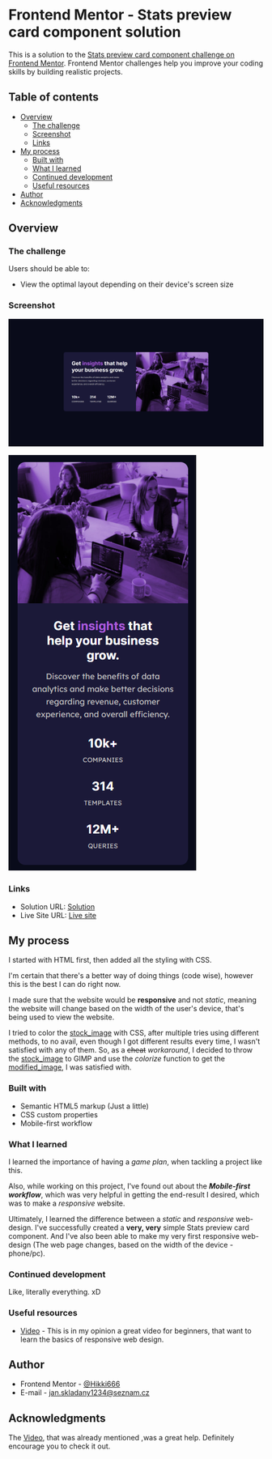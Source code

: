 # Frontend Mentor - Stats preview card component solution

This is a solution to the [Stats preview card component challenge on Frontend Mentor](https://www.frontendmentor.io/challenges/stats-preview-card-component-8JqbgoU62). Frontend Mentor challenges help you improve your coding skills by building realistic projects. 

## Table of contents

- [Overview](#overview)
  - [The challenge](#the-challenge)
  - [Screenshot](#screenshot)
  - [Links](#links)
- [My process](#my-process)
  - [Built with](#built-with)
  - [What I learned](#what-i-learned)
  - [Continued development](#continued-development)
  - [Useful resources](#useful-resources)
- [Author](#author)
- [Acknowledgments](#acknowledgments)

## Overview

### The challenge

Users should be able to:

- View the optimal layout depending on their device's screen size

### Screenshot

![](./screenshots/screenshot-desktop.png)

![](./screenshots/screenshot-mobile.png)

### Links

- Solution URL: [Solution](https://www.frontendmentor.io/solutions/tools-used-none-just-html-and-css-eGu3PHM1Y)
- Live Site URL: [Live site](https://sklady.netlify.app)

## My process

I started with HTML first, then added all the styling with CSS.

I'm certain that there's a better way of doing things (code wise), however this is the best I can do right now.

I made sure that the website would be **responsive** and not *static*, meaning the website will change based on the width of the user's device, that's being used to view the website.

I tried to color the [stock_image](./images/image-header-desktop.jpg) with CSS, after multiple tries using different methods, to no avail, even though I got different results every time, I wasn't satisfied with any of them. So, as a ~~cheat~~ *workaround*, I decided to throw the [stock_image](./images/image-header-desktop.jpg) to GIMP and use the *colorize* function to get the [modified_image](./images/image-header-desktop_GIMP.jpg), I was satisfied with.

### Built with

- Semantic HTML5 markup (Just a little)
- CSS custom properties
- Mobile-first workflow

### What I learned

I learned the importance of having a *game plan*, when tackling a project like this.

Also, while working on this project, I've found out about the ***Mobile-first workflow***, which was very helpful in getting the end-result I desired, which was to make a *responsive* website.

Ultimately, I learned the difference between a *static* and *responsive* web-design. I've successfully created a **very, very** simple Stats preview card component. And I've also been able to make my very first responsive web-design (The web page changes, based on the width of the device - phone/pc).

### Continued development

Like, literally everything. xD

### Useful resources

- [Video](https://www.youtube.com/watch?v=ZYV6dYtz4HA&list=WL&index=1&t=0s) - This is in my opinion a great video for beginners, that want to learn the basics of responsive web design.

## Author

- Frontend Mentor - [@Hikki666](https://www.frontendmentor.io/profile/Hikki666)
- E-mail - jan.skladany1234@seznam.cz

## Acknowledgments

The [Video](https://www.youtube.com/watch?v=ZYV6dYtz4HA&list=WL&index=1&t=0s), that was already mentioned ,was a great help. Definitely encourage you to check it out.
